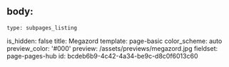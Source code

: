 body:
  -
    type: subpages_listing
is_hidden: false
title: Megazord
template: page-basic
color_scheme: auto
preview_color: '#000'
preview: /assets/previews/megazord.jpg
fieldset: page-pages-hub
id: bcdeb6b9-4c42-4a34-be9c-d8c0f6013c60

